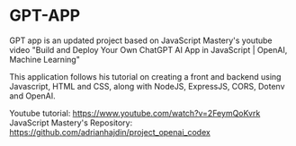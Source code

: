 ﻿# GPT-APP
 GPT app is an updated project based on JavaScript Mastery's youtube video "Build and Deploy Your Own ChatGPT AI App in JavaScript | OpenAI, Machine Learning"

 This application follows his tutorial on creating a front and backend using Javascript, HTML and CSS, along with NodeJS, ExpressJS, CORS, Dotenv and OpenAI.

 Youtube tutorial: https://www.youtube.com/watch?v=2FeymQoKvrk
JavaScript Mastery's Repository: https://github.com/adrianhajdin/project_openai_codex
